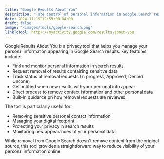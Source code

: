 ```yaml
---
title: "Google Results About You"
description: "Take control of personal information in Google Search results"
date: 2024-11-19T12:59:00-04:00
draft: false
image: "/images/tools/google-search.png"
linkToTool: https://myactivity.google.com/results-about-you
---
```


Google Results About You is a privacy tool that helps you manage your personal information appearing in Google Search results. Key features include:

- Find and monitor personal information in search results
- Request removal of results containing sensitive data
- Track status of removal requests (In progress, Approved, Denied, Undone)
- Get notified when new results with your personal info appear
- Direct process to remove contact information and other personal data
- Built-in guidance on how removal requests are reviewed

The tool is particularly useful for:
- Removing sensitive personal contact information
- Managing your digital footprint
- Protecting your privacy in search results
- Monitoring new appearances of your personal data

While removal from Google Search doesn't remove content from the original source, this tool provides a straightforward way to reduce visibility of your personal information online.

